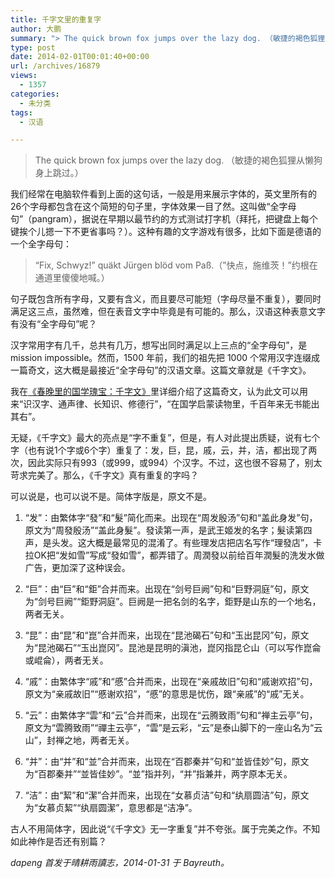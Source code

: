 ```yaml
---
title: 千字文里的重复字
author: 大鹏
summary: "> The quick brown fox jumps over the lazy dog. （敏捷的褐色狐狸从懒狗身上跳过。）"
type: post
date: 2014-02-01T00:01:40+00:00
url: /archives/16879
views:
  - 1357
categories:
  - 未分类
tags:
  - 汉语

---
```

> The quick brown fox jumps over the lazy dog. （敏捷的褐色狐狸从懒狗身上跳过。）

我们经常在电脑软件看到上面的这句话，一般是用来展示字体的，英文里所有的26个字母都包含在这个简短的句子里，字体效果一目了然。这叫做“全字母句”（pangram），据说在早期以最节约的方式测试打字机（拜托，把键盘上每个键挨个儿摁一下不更省事吗？）。这种有趣的文字游戏有很多，比如下面是德语的一个全字母句：

> &#8220;Fix, Schwyz!&#8221; quäkt Jürgen blöd vom Paß.（&#8221;快点，施维茨！&#8221;约根在通道里傻傻地喊。）

句子既包含所有字母，又要有含义，而且要尽可能短（字母尽量不重复），要同时满足这三点，虽然难，但在表音文字中毕竟是有可能的。那么，汉语这种表意文字有没有“全字母句”呢？

汉字常用字有几千，总共有几万，想写出同时满足以上三点的“全字母句”，是 mission impossible。然而，1500 年前，我们的祖先把 1000 个常用汉字连缀成一篇奇文，这大概是最接近“全字母句”的汉语文章。这篇文章就是《千字文》。

我在[《春晚里的国学瑰宝：千字文》][1]里详细介绍了这篇奇文，认为此文可以用来“识汉字、通声律、长知识、修德行”，“在国学启蒙读物里，千百年来无书能出其右”。

无疑，《千字文》最大的亮点是“字不重复”，但是，有人对此提出质疑，说有七个字（也有说1个字或6个字）重复了：发，巨，昆，戚，云，并，洁，都出现了两次，因此实际只有993（或999，或994）个汉字。不过，这也很不容易了，别太苛求完美了。那么，《千字文》真有重复的字吗？

可以说是，也可以说不是。简体字版是，原文不是。

  1. “发”：由繁体字“發”和“髮”简化而来。出现在“周发殷汤”句和“盖此身发”句，原文为“周發殷汤”“盖此身髮”。發读第一声，是武王姬发的名字；髮读第四声，是头发。这大概是最常见的混淆了。有些理发店把店名写作“理發店”，卡拉OK把“发如雪”写成“發如雪”，都弄错了。周潤發以前给百年潤髮的洗发水做广告，更加深了这种误会。

  2. “巨”：由“巨”和“鉅”合并而来。出现在“剑号巨阙”句和“巨野洞庭”句，原文为“剑号巨阙”“鉅野洞庭”。巨阙是一把名剑的名字，鉅野是山东的一个地名，两者无关。

  3. “昆”：由“昆”和“崑”合并而来，出现在“昆池碣石”句和“玉出昆冈”句，原文为“昆池碣石”“玉出崑冈”。昆池是昆明的滇池，崑冈指昆仑山（可以写作崑侖或崐侖），两者无关。

  4. “戚”：由繁体字“戚”和“慼”合并而来，出现在“亲戚故旧”句和“戚谢欢招”句，原文为“亲戚故旧”“慼谢欢招”，“慼”的意思是忧伤，跟“亲戚”的“戚”无关。

  5. “云”：由繁体字“雲”和“云”合并而来，出现在“云腾致雨”句和“禅主云亭”句，原文为“雲腾致雨”“禪主云亭”，“雲”是云彩，“云”是泰山脚下的一座山名为“云山”，封禅之地，两者无关。

  6. “并”：由“并”和“並”合并而来，出现在“百郡秦并”句和“並皆佳妙”句，原文为“百郡秦并”“並皆佳妙”。“並”指并列，“并”指兼并，两字原本无关。

  7. “洁”：由“絜”和“潔”合并而来，出现在“女慕贞洁”句和“纨扇圆洁”句，原文为“女慕贞絜”“纨扇圆潔”，意思都是“洁净”。

古人不用简体字，因此说“《千字文》无一字重复”并不夸张。属于完美之作。不知如此神作是否还有别篇？

_dapeng 首发于晴耕雨讀志，2014-01-31 于 Bayreuth。_

 [1]: http://pzhao.org/1000cc1/

